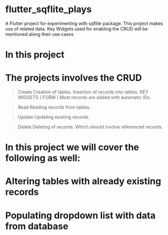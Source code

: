 # flutter_sqflite_plays

A Flutter project for experimenting with sqflite package. 
This project makes use of related data.
Key Widgets used for enabling the CRUD will be mentioned along their use cases

# In this project

# The projects involves the CRUD
> Create
Creation of tables.
Insertion of records into tables. KEY WIDGETS [ FORM ]
Most records are added with automatic IDs.

> Read
Reading records from tables.

> Update
Updating existing records.

> Delete
Deleting of records. Which should involve referenced records.


# In this project we will cover the following as well:
# Altering tables with already existing records
# Populating dropdown list with data from database

